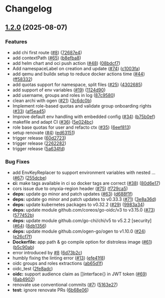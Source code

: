 # Changelog

## [1.2.0](https://github.com/onyxia-datalab/onyxia-backend/compare/onboarding-v1.1.11...onboarding-v1.2.0) (2025-08-07)


### Features

* add chi first route ([#8](https://github.com/onyxia-datalab/onyxia-backend/issues/8)) ([72687e4](https://github.com/onyxia-datalab/onyxia-backend/commit/72687e4fe54c4bafa4dba8d5fe1e9dec02c1e6ea))
* add contextPath ([#65](https://github.com/onyxia-datalab/onyxia-backend/issues/65)) ([b8efba8](https://github.com/onyxia-datalab/onyxia-backend/commit/b8efba8a9b3f66d0e47bdd50b29fdd067352a1b7))
* add helm chart and oci push action ([#48](https://github.com/onyxia-datalab/onyxia-backend/issues/48)) ([08bdcf7](https://github.com/onyxia-datalab/onyxia-backend/commit/08bdcf7634ffdc650e0c4c5634064107801050e1))
* Add namespaceLabel on creation and update ([#74](https://github.com/onyxia-datalab/onyxia-backend/issues/74)) ([c1003fa](https://github.com/onyxia-datalab/onyxia-backend/commit/c1003fa29e3449ca16eeed949858a08c4e337ac6))
* add qemu and buildx setup to reduce docker actions time ([#44](https://github.com/onyxia-datalab/onyxia-backend/issues/44)) ([ff58332](https://github.com/onyxia-datalab/onyxia-backend/commit/ff583322e8894686e32172d1a98b84310da468e7))
* add quotas support for namespace, split files  ([#25](https://github.com/onyxia-datalab/onyxia-backend/issues/25)) ([4302685](https://github.com/onyxia-datalab/onyxia-backend/commit/43026854c43ef62fb2e73434db7e3319e24283a6))
* add support of env variables ([#19](https://github.com/onyxia-datalab/onyxia-backend/issues/19)) ([1124d90](https://github.com/onyxia-datalab/onyxia-backend/commit/1124d90d743fc3edd967bb1c69cac56175c9fdb4))
* add username, groups and roles in log ([87c9580](https://github.com/onyxia-datalab/onyxia-backend/commit/87c958077d9be72b32069f61b78aa3daae150024))
* clean archi with ogen ([#21](https://github.com/onyxia-datalab/onyxia-backend/issues/21)) ([3c6dc0b](https://github.com/onyxia-datalab/onyxia-backend/commit/3c6dc0b6a8fb31e9de8d0f8906d949be0bffaf4c))
* Implement role-based quotas and validate group onboarding rights ([#33](https://github.com/onyxia-datalab/onyxia-backend/issues/33)) ([af5ea45](https://github.com/onyxia-datalab/onyxia-backend/commit/af5ea45bfe5193446d3a14d8060fb7052888d3a3))
* Improve default env handling with embedded config ([#34](https://github.com/onyxia-datalab/onyxia-backend/issues/34)) ([b75b0ef](https://github.com/onyxia-datalab/onyxia-backend/commit/b75b0ef655af6ba8cdee301e832d4ae593208b21))
* makefile and adapt CI ([#36](https://github.com/onyxia-datalab/onyxia-backend/issues/36)) ([5e024bc](https://github.com/onyxia-datalab/onyxia-backend/commit/5e024bc46b40ed62e29c582f7062e91ab1414709))
* role base quotas for user and refacto ctx ([#35](https://github.com/onyxia-datalab/onyxia-backend/issues/35)) ([6eef813](https://github.com/onyxia-datalab/onyxia-backend/commit/6eef8131a56d1b2a2fcacd87ebe233b345a286bd))
* setup renovate ([#4](https://github.com/onyxia-datalab/onyxia-backend/issues/4)) ([ed63151](https://github.com/onyxia-datalab/onyxia-backend/commit/ed631516cf12ad60f8389279e32b7e99075f8462))
* trigger release ([60d2723](https://github.com/onyxia-datalab/onyxia-backend/commit/60d272394706f0a8efb8047ea44d9668f8df5d5e))
* trigger release ([2262282](https://github.com/onyxia-datalab/onyxia-backend/commit/2262282ade0fd222256f3c765d8d8da1cd544d2f))
* trigger release ([5a634fd](https://github.com/onyxia-datalab/onyxia-backend/commit/5a634fdda8d4e473923feb4d92767fe6c6635e2c))


### Bug Fixes

* add EnvKeyReplacer to support environment variables with nested … ([#67](https://github.com/onyxia-datalab/onyxia-backend/issues/67)) ([255dcbe](https://github.com/onyxia-datalab/onyxia-backend/commit/255dcbe4aac93a1ebf07a3301fdeecd7f6c07d1d))
* **ci:** make tags available in ci so docker tags are correct ([#38](https://github.com/onyxia-datalab/onyxia-backend/issues/38)) ([80d6e17](https://github.com/onyxia-datalab/onyxia-backend/commit/80d6e17df5f22cad962a5150859ed2439480b985))
* cors issue due to onyxia-region header ([#75](https://github.com/onyxia-datalab/onyxia-backend/issues/75)) ([f729ca5](https://github.com/onyxia-datalab/onyxia-backend/commit/f729ca59c9be19b179d5ccf858e34baa29dbd654))
* **deps:** update go minor and patch updates ([#63](https://github.com/onyxia-datalab/onyxia-backend/issues/63)) ([d688f1f](https://github.com/onyxia-datalab/onyxia-backend/commit/d688f1f44ded2d7e7c95913ded8fedf9323baf3e))
* **deps:** update go minor and patch updates to v0.33.3 ([#71](https://github.com/onyxia-datalab/onyxia-backend/issues/71)) ([3e8a36d](https://github.com/onyxia-datalab/onyxia-backend/commit/3e8a36d606cdab2a5d05d6b70b2e4853c86ce3f6))
* **deps:** update kubernetes packages to v0.32.2 ([#29](https://github.com/onyxia-datalab/onyxia-backend/issues/29)) ([9983a34](https://github.com/onyxia-datalab/onyxia-backend/commit/9983a34e83b713bff50740d4c0324d9dfe802848))
* **deps:** update module github.com/coreos/go-oidc/v3 to v3.15.0 ([#73](https://github.com/onyxia-datalab/onyxia-backend/issues/73)) ([577452b](https://github.com/onyxia-datalab/onyxia-backend/commit/577452b22ac549f95217fd0734ec4b7dc8fe0511))
* **deps:** update module github.com/go-chi/chi/v5 to v5.2.2 [security] ([#64](https://github.com/onyxia-datalab/onyxia-backend/issues/64)) ([8db1356](https://github.com/onyxia-datalab/onyxia-backend/commit/8db13567b7b208b82b7b8c6b8c818b77c6ce1525))
* **deps:** update module github.com/ogen-go/ogen to v1.10.0 ([#24](https://github.com/onyxia-datalab/onyxia-backend/issues/24)) ([e26cf7f](https://github.com/onyxia-datalab/onyxia-backend/commit/e26cf7f293d0b93b6cdb38289a2e5e5659874410))
* **Dockerfile:** app path & go compile option for distroless image ([#61](https://github.com/onyxia-datalab/onyxia-backend/issues/61)) ([b5c90ab](https://github.com/onyxia-datalab/onyxia-backend/commit/b5c90abf641a43942f867ee6f80a35460c2d8d09))
* error introduced by [#8](https://github.com/onyxia-datalab/onyxia-backend/issues/8) ([6d73b2c](https://github.com/onyxia-datalab/onyxia-backend/commit/6d73b2c2f5331c9a3341055dff04b892f7a7de14))
* humbly fixing the linting error ([#13](https://github.com/onyxia-datalab/onyxia-backend/issues/13)) ([efe41f8](https://github.com/onyxia-datalab/onyxia-backend/commit/efe41f849357a74f9fe9f448f8dbb26099f23afa))
* oidc groups and roles extractions ([ab65d1f](https://github.com/onyxia-datalab/onyxia-backend/commit/ab65d1f8d682e535fca7cafc610318ab6ff5af1b))
* oidc_test ([2fe8adc](https://github.com/onyxia-datalab/onyxia-backend/commit/2fe8adc7a4107a38bc1cfc2c40ddac62c59519d2))
* **oidc:** support audience claim as []interface{} in JWT token ([#69](https://github.com/onyxia-datalab/onyxia-backend/issues/69)) ([6ab4902](https://github.com/onyxia-datalab/onyxia-backend/commit/6ab490257ad1be70061d6d9ef04e6d5c62089058))
* renovate use conventional commits ([#7](https://github.com/onyxia-datalab/onyxia-backend/issues/7)) ([5163e27](https://github.com/onyxia-datalab/onyxia-backend/commit/5163e275988b34fa4d802f046d119754c4512a94))
* **test:** ignore renovate PRs ([6b68e06](https://github.com/onyxia-datalab/onyxia-backend/commit/6b68e063ce26312b29d2dd27ae125d44a3ed97d3))
